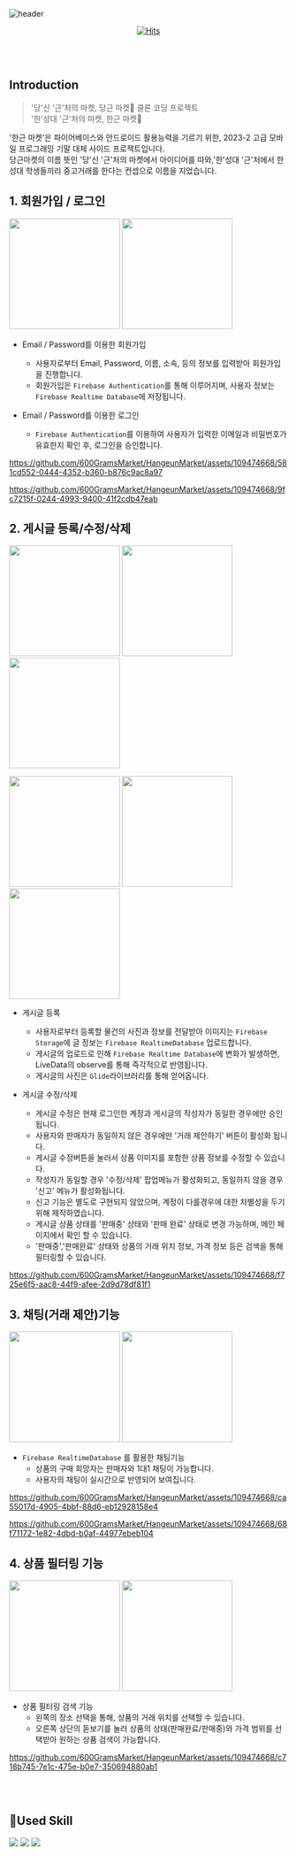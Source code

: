 ![header](https://capsule-render.vercel.app/api?type=waving&color=gradient&height=200&section=header&text=한근마켓&fontSize=60&fontAlign=78&fontAlignY=38)

<div align="center">

[![Hits](https://hits.seeyoufarm.com/api/count/incr/badge.svg?url=https%3A%2F%2Fgithub.com%2F600GramsMarket%2FHangeunMarket&count_bg=%2379C83D&title_bg=%23555555&icon=github.svg&icon_color=%23E7E7E7&title=hits&edge_flat=false)](https://hits.seeyoufarm.com)

</div>

<br><br>

## Introduction
> '당'신 '근'처의 마켓, 당근 마켓🥕 클론 코딩 프로젝트 <br>
> '한'성대 '근'처의 마켓, 한근 마켓🍖

'한근 마켓'은 파이어베이스와 안드로이드 활용능력을 기르기 위한, 2023-2 고급 모바일 프로그래밍 기말 대체 사이드 프로젝트입니다.<br>
당근마켓의 이름 뜻인 '당'신 '근'처의 마켓에서 아이디어를 따와,'한'성대 '근'처에서 한성대 학생들끼리 중고거래를 한다는 컨셉으로 이름을 지었습니다.

## 1. 회원가입 / 로그인

<p float="left">
  <img src="https://github.com/600GramsMarket/HangeunMarket/assets/109474668/133d69ab-694c-4acc-871e-1f20a024f955" width="200"/>
  <img src="https://github.com/600GramsMarket/HangeunMarket/assets/109474668/67a08611-82e1-4e1f-9585-55d4eccf4e09" width="200"/> 
</p>

- Email / Password를 이용한 회원가입
  - 사용자로부터 Email, Password, 이름, 소속, 등의 정보를 입력받아 회원가입을 진행합니다.
  - 회원가입은 `Firebase Authentication`를 통해 이루어지며, 사용자 정보는 `Firebase Realtime Database`에 저장됩니다.
  
- Email / Password를 이용한 로그인
  - `Firebase Authentication`를 이용하여 사용자가 입력한 이메일과 비밀번호가 유효한지 확인 후, 로그인을 승인합니다.

https://github.com/600GramsMarket/HangeunMarket/assets/109474668/581cd552-0444-4352-b360-b876c9ac8a97

https://github.com/600GramsMarket/HangeunMarket/assets/109474668/9fc7215f-0244-4993-9400-41f2cdb47eab

## 2. 게시글 등록/수정/삭제

<p float="left">
  <img src="https://github.com/600GramsMarket/HangeunMarket/assets/109474668/5bed04ba-e3b1-469a-a1c8-b936fade04f8" width="200"/>
  <img src="https://github.com/600GramsMarket/HangeunMarket/assets/109474668/59f5a0c3-7db8-4e6d-b7b9-7ee9aa0717c1" width="200"/>
  <img src="https://github.com/600GramsMarket/HangeunMarket/assets/109474668/b3a10eb7-d066-46c4-974b-92d050f4c52c" width="200"/> 
</p>
<p float="left">
  <img src="https://github.com/600GramsMarket/HangeunMarket/assets/109474668/5b1fbef9-560c-4779-a59a-fa7286986ea5" width="200"/>
  <img src="https://github.com/600GramsMarket/HangeunMarket/assets/109474668/c6d08978-22b9-43a7-97e5-1dc752c9b15d" width="200"/>
  <img src="https://github.com/600GramsMarket/HangeunMarket/assets/109474668/a6159ecc-9b69-4515-9c0e-882666d2a827" width="200"/>
</p>

- 게시글 등록
  - 사용자로부터 등록할 물건의 사진과 정보를 전달받아 이미지는 `Firebase Storage`에 글 정보는 `Firebase RealtimeDatabase` 업로드합니다.
  - 게시글의 업로드로 인해 `Firebase Realtime Database`에 변화가 발생하면, LiveData의 observe를 통해 즉각적으로 반영됩니다.
  - 게시글의 사진은 `Glide`라이브러리를 통해 얻어옵니다.
  
- 게시글 수정/삭제
  - 게시글 수정은 현재 로그인한 계정과 게시글의 작성자가 동일한 경우에만 승인됩니다.
  - 사용자와 판매자가 동일하지 않은 경우에만 '거래 제안하기' 버튼이 활성화 됩니다.
  - 게시글 수정버튼을 눌러서 상품 이미지를 포함한 상품 정보를 수정할 수 있습니다.
  - 작성자가 동일할 경우 '수정/삭제' 팝업메뉴가 활성화되고, 동일하지 않을 경우 '신고' 메뉴가 활성화됩니다.
  - 신고 기능은 별도로 구현되지 않았으며, 계정이 다를경우에 대한 차별성을 두기 위해 제작하였습니다.
  - 게시글 상품 상태를 '판매중' 상태와 '판매 완료' 상태로 변경 가능하며, 메인 페이지에서 확인 할 수 있습니다.
  - '판매중','판매완료' 상태와 상품의 거래 위치 정보, 가격 정보 등은 검색을 통해 필터링할 수 있습니다.



https://github.com/600GramsMarket/HangeunMarket/assets/109474668/f725e6f5-aac8-44f9-afee-2d9d78df81f1



  
## 3. 채팅(거래 제안)기능

<p float="left">
  <img src="https://github.com/600GramsMarket/HangeunMarket/assets/109474668/271ff6e8-9767-47d8-989b-7c7516473352" width="200"/>
  <img src="https://github.com/600GramsMarket/HangeunMarket/assets/109474668/81dd4cc8-c4da-4ddb-a03f-3cf0a9e05657" width="200"/>
</p>

- `Firebase RealtimeDatabase` 를 활용한 채팅기능
  - 상품의 구매 희망자는 판매자와 1대1 채팅이 가능합니다.
  - 사용자의 채팅이 실시간으로 반영되어 보여집니다.
 

https://github.com/600GramsMarket/HangeunMarket/assets/109474668/ca55017d-4905-4bbf-88d6-eb12928158e4

https://github.com/600GramsMarket/HangeunMarket/assets/109474668/68f71172-1e82-4dbd-b0af-44977ebeb104


 
## 4. 상품 필터링 기능

<p float="left">
  <img src="https://github.com/600GramsMarket/HangeunMarket/assets/109474668/972f7ebd-d5d9-42f5-8695-c8eb9db18621" width="200"/>
  <img src="https://github.com/600GramsMarket/HangeunMarket/assets/109474668/d7774aae-5be5-436c-9ae1-74a9140d0403" width="200"/>
</p>


- 상품 필터링 검색 기능
  - 왼쪽의 장소 선택을 통해, 상품의 거래 위치를 선택할 수 있습니다.
  - 오른쪽 상단의 돋보기를 눌러 상품의 상태(판매완료/판매중)와 가격 범위를 선택받아 원하는 상품 검색이 가능합니다.


https://github.com/600GramsMarket/HangeunMarket/assets/109474668/c718b745-7e1c-475e-b0e7-350694880ab1


<br><br>
## 🔨Used Skill
<img src="https://img.shields.io/badge/Kotlin-7F52FF?style=flat&logo=kotlin&logoColor=white"/>
<img src="https://img.shields.io/badge/Android Studio-3DDC84?style=flat&logo=androidstudio&logoColor=white"/>
<img src="https://img.shields.io/badge/firebase-FFCA28?style=for-the-badge&logo=firebase&logoColor=white"/>



